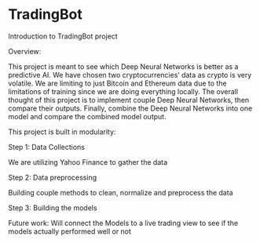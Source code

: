 # TradingBot

Introduction to TradingBot project

Overview:

This project is meant to see which Deep Neural Networks is better as a predictive AI. 
We have chosen two cryptocurrencies’ data as crypto is very volatile. We are limiting to just Bitcoin and Ethereum data due to the limitations of training since we are doing everything locally. 
The overall thought of this project is to implement couple Deep Neural Networks, then compare their outputs. Finally, combine the Deep Neural Networks into one model and compare the combined model output.

This project is built in modularity:

Step 1: Data Collections

We are utilizing Yahoo Finance to gather the data 

Step 2: Data preprocessing

Building couple methods to clean, normalize and preprocess the data

Step 3: Building the models

Future work: Will connect the Models to a live trading view to see if the models actually performed well or not
